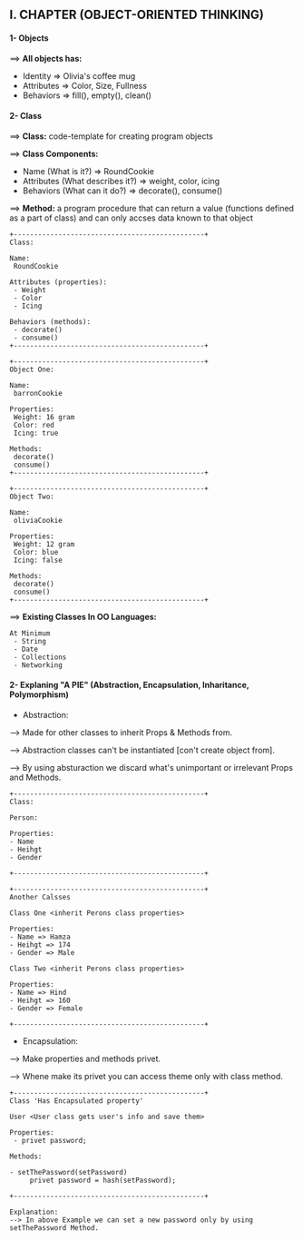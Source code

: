 ## I. CHAPTER (OBJECT-ORIENTED THINKING)

#### 1- Objects

==> **All objects has:**

- Identity => Olivia's coffee mug
- Attributes => Color, Size, Fullness
- Behaviors => fill(), empty(), clean()

#### 2- Class

==> **Class:** code-template for creating program objects

==> **Class Components:**
 
 - Name (What is it?) => RoundCookie
 - Attributes (What describes it?) => weight, color, icing
 - Behaviors (What can it do?) => decorate(), consume()
 
 ==> **Method:** a program procedure that can return a value (functions defined as a part of class) and can only accses data known to that object
 
 ```
+-----------------------------------------------+
Class:
 
 Name: 
  RoundCookie
            
 Attributes (properties): 
  - Weight
  - Color
  - Icing
    
 Behaviors (methods):             
  - decorate()
  - consume()
+-----------------------------------------------+

+-----------------------------------------------+
Object One:

 Name: 
  barronCookie
            
 Properties:
  Weight: 16 gram
  Color: red
  Icing: true
    
 Methods:           
  decorate()
  consume()
+-----------------------------------------------+

+-----------------------------------------------+
Object Two:

 Name: 
  oliviaCookie
            
 Properties:
  Weight: 12 gram
  Color: blue
  Icing: false
    
 Methods:           
  decorate()
  consume()
+-----------------------------------------------+
```

 ==> **Existing Classes In OO Languages:** 
 
 ```
 At Minimum
  - String
  - Date
  - Collections
  - Networking
 ```

#### 2- Explaning "A PIE" (Abstraction, Encapsulation, Inharitance, Polymorphism)


- Abstraction:
 
--> Made for other classes to inherit Props & Methods from.

--> Abstraction classes can't be instantiated [con't create object from].

--> By using absturaction we discard what's unimportant or irrelevant Props and Methods.

  ```
+-----------------------------------------------+
Class:
 
 Person: 
            
Properties: 
  - Name
  - Heihgt
  - Gender
    
+-----------------------------------------------+

+-----------------------------------------------+
Another Calsses

Class One <inherit Perons class properties>
            
Properties: 
  - Name => Hamza
  - Heihgt => 174
  - Gender => Male
    
Class Two <inherit Perons class properties>
            
Properties: 
  - Name => Hind
  - Heihgt => 160
  - Gender => Female
    
+-----------------------------------------------+

 ```
 
 - Encapsulation:
 
--> Make properties and methods privet.

--> Whene make its privet you can access theme only with class method.


 ```
+-----------------------------------------------+
Class 'Has Encapsulated property'

User <User class gets user's info and save them>
            
Properties: 
  - privet password;
    
Methods:

- setThePassword(setPassword)
      privet password = hash(setPassword);
 
+-----------------------------------------------+

 Explanation:
 --> In above Example we can set a new password only by using setThePassword Method.
 ```




